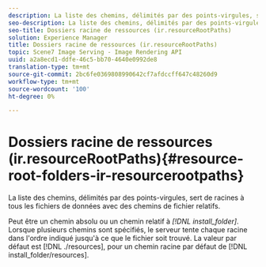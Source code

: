 ```yaml
---
description: La liste des chemins, délimités par des points-virgules, sert de racines à tous les fichiers de données avec des chemins de fichier relatifs.
seo-description: La liste des chemins, délimités par des points-virgules, sert de racines à tous les fichiers de données avec des chemins de fichier relatifs.
seo-title: Dossiers racine de ressources (ir.resourceRootPaths)
solution: Experience Manager
title: Dossiers racine de ressources (ir.resourceRootPaths)
topic: Scene7 Image Serving - Image Rendering API
uuid: a2a8ecd1-ddfe-46c5-bb70-4640e0992de8
translation-type: tm+mt
source-git-commit: 2bc6fe0369808990642cf7afdccff647c48260d9
workflow-type: tm+mt
source-wordcount: '100'
ht-degree: 0%

---
```



# Dossiers racine de ressources (ir.resourceRootPaths){#resource-root-folders-ir-resourcerootpaths}

La liste des chemins, délimités par des points-virgules, sert de racines à tous les fichiers de données avec des chemins de fichier relatifs.

Peut être un chemin absolu ou un chemin relatif à *[!DNL install_folder]*. Lorsque plusieurs chemins sont spécifiés, le serveur tente chaque racine dans l&#39;ordre indiqué jusqu&#39;à ce que le fichier soit trouvé. La valeur par défaut est [!DNL ./resources], pour un chemin racine par défaut de [!DNL install_folder/resources].

